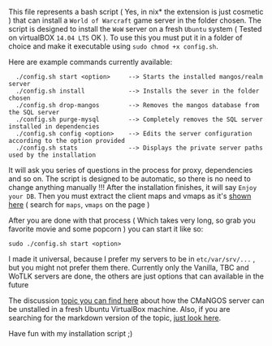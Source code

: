 This file represents a bash script ( Yes, in nix* the extension is just cosmetic )
that can install a `World of Warcraft` game server in the folder chosen.
The script is designed to install the `WoW` server on a fresh `Ubuntu`
system ( Tested on virtualBOX `14.04 LTS` OK ). To use this you must put it in a
folder of choice and make it executable using `sudo chmod +x config.sh`.

Here are example commands currently available:

```
  ./config.sh start <option>     --> Starts the installed mangos/realm server
  ./config.sh install            --> Installs the sever in the folder chosen
  ./config.sh drop-mangos        --> Removes the mangos database from the SQL server
  ./config.sh purge-mysql        --> Completely removes the SQL server installed in dependencies
  ./config.sh config <option>    --> Edits the server configuration according to the option provided
  ./config.sh stats              --> Displays the private server paths used by the installation
```

It will ask you series of questions in the process for proxy, dependencies and so on.
The script is designed to be automatic, so there is no need to change anything manually !!!
After the installation finishes, it will say `Enjoy your DB`. Then you must extract the
client maps and vmaps as it's [shown here][ref-install] ( search for `maps`, `vmaps` on the page )

After you are done with that process ( Which takes very long, so grab you
favorite movie and some popcorn ) you can start it like so:

``` sudo ./config.sh start <option> ```

I made it universal, because I prefer my servers to be in `etc/var/srv/...` , but you might
not prefer them there. Currently only the Vanilla, TBC and WoTLK servers are done, the others are
just options that can available in the future

The discussion [topic you can find here][ref-script] about how the CMaNGOS server can be unstalled
in a fresh Ubuntu VirtualBox machine. Also, if you are searching for the markdown version of the
topic, [just look here][ref-vboxtut].

Have fun with my installation script ;)

[ref-install]: https://github.com/cmangos/issues/wiki/Installation-Instructions
[ref-vboxtut]: https://github.com/dvdvideo1234/UbuntuBatches/blob/master/MaNGOS/virtualbox.md
[ref-script]: https://forum.cmangos.net/t/how-to-use-a-script-to-install-mangos-server-under-ubuntu/49
